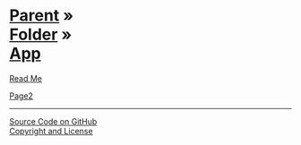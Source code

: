 [Parent](../../index.html ) &raquo;<br>[Folder]( ../index.html ) &raquo;<br>[App]( ./index.html )
================================================================================================

<p id=rm >
	<a href=JavaScript:displayPage("readme.md",rm); >Read Me</a>
</p>



<p id=p2 >
	<a href=JavaScript:displayPage("page2.md",p2); >Page2</a>
</p>

<!--
<p id=def >
	<a href=JavaScript:displayPage("test-folder-def/readme.md",def); >test-folder-def Read Me</a>
</p>
-->

****

[Source Code on GitHub]( https://github.com/jaanga/xxx/ )  
[Copyright and License]( https://github.com/jaanga/jaanga.github.io/blob/master/jaanga-copyright-and-mit-license.md )